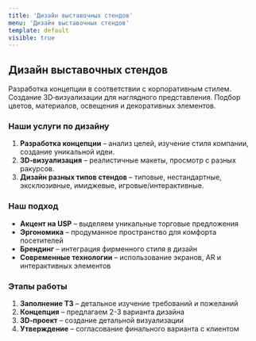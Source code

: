 ```yaml
---
title: 'Дизайн выставочных стендов'
menu: 'Дизайн выставочных стендов'
template: default
visible: true
---
```


## Дизайн выставочных стендов

Разработка концепции в соответствии с корпоративным стилем.
Создание 3D‑визуализации для наглядного представления.
Подбор цветов, материалов, освещения и декоративных элементов.

### Наши услуги по дизайну

1. **Разработка концепции** – анализ целей, изучение стиля компании, создание уникальной идеи.
2. **3D‑визуализация** – реалистичные макеты, просмотр с разных ракурсов.
3. **Дизайн разных типов стендов** – типовые, нестандартные, эксклюзивные, имиджевые, игровые/интерактивные.

### Наш подход

- **Акцент на USP** – выделяем уникальные торговые предложения
- **Эргономика** – продуманное пространство для комфорта посетителей
- **Брендинг** – интеграция фирменного стиля в дизайн
- **Современные технологии** – использование экранов, AR и интерактивных элементов

### Этапы работы

1. **Заполнение ТЗ** – детальное изучение требований и пожеланий
2. **Концепция** – предлагаем 2-3 варианта дизайна
3. **3D‑проект** – создание детальной визуализации
4. **Утверждение** – согласование финального варианта с клиентом 